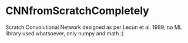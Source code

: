 # CNNfromScratchCompletely
Scratch Convolutional Network designed as per Lecun et al. 1989, no ML library used whatsoever, only numpy and math :)
